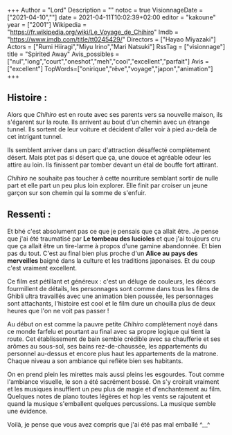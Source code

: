 +++
Author = "Lord"
Description = ""
notoc = true
VisionnageDate = ["2021-04-10",""]
date = 2021-04-11T10:02:39+02:00
editor = "kakoune"
year = ["2001"]
Wikipedia = "https://fr.wikipedia.org/wiki/Le_Voyage_de_Chihiro"
Imdb = "https://www.imdb.com/title/tt0245429/"
Directors = ["Hayao Miyazaki"]
Actors = ["Rumi Hiiragi","Miyu Irino","Mari Natsuki"]
RssTag = ["visionnage"]
title = "Spirited Away"
Avis_possibles = ["nul","long","court","oneshot","meh","cool","excellent","parfait"]
Avis = ["excellent"] 
TopWords=["onirique","rêve","voyage","japon","animation"]
+++
## Histoire : 
Alors que *Chihiro* est en route avec ses parents vers sa nouvelle maison, ils s'égarent sur la route.
Ils arrivent au bout d'un chemin avec un étrange tunnel.
Ils sortent de leur voiture et décident d'aller voir à pied au-delà de cet intrigant tunnel.

Ils semblent arriver dans un parc d'attraction désaffecté complètement désert.
Mais ptet pas si désert que ça, une douce et agréable odeur les attire au loin.
Ils finissent par tomber devant un étal de bouffe fort attirant.

*Chihiro* ne souhaite pas toucher à cette nourriture semblant sortir de nulle part et elle part un peu plus loin explorer.
Elle finit par croiser un jeune garçon sur son chemin qui la somme de s'enfuir.

## Ressenti : 
Et bhé c'est absolument pas ce que je pensais que ça allait être.
Je pense que j'ai été traumatisé par **Le tombeau des lucioles** et que j'ai toujours cru que ça allait être un tire-larme à propos d'une gamine abandonnée.
Et bien pas du tout.
C'est au final bien plus proche d'un **Alice au pays des merveilles** baigné dans la culture et les traditions japonaises.
Et du coup c'est vraiment excellent.

Ce film est pétillant et généreux : c'est un déluge de couleurs, les décors fourmillent de détails, les personnages sont comme dans tous les films de Ghibli ultra travaillés avec une animation bien poussée, les personnages sont attachants, l'histoire est cool et le film dure un chouilla plus de deux heures que l'on ne voit pas passer !

Au début on est comme la pauvre petite *Chihiro* complètement noyé dans ce monde farfelu et pourtant au final avec sa propre logique qui tient la route.
Cet établissement de bain semble crédible avec sa chaufferie et ses arômes au sous-sol, ses bains rez-de-chaussée, les appartements du personnel au-dessus et encore plus haut les appartements de la matrone.
Chaque niveau a son ambiance qui reflète bien ses habitants.

On en prend plein les mirettes mais aussi pleins les esgourdes.
Tout comme l'ambiance visuelle, le son a été sacrément bossé.
On s'y croirait vraiment et les musiques insufflent un peu plus de magie et d'enchantement au film.
Quelques notes de piano toutes légères et hop les vents se rajoutent et quand la musique s'emballent quelques percussions.
La musique semble une évidence.

Voilà, je pense que vous avez compris que j'ai été pas mal emballé ^__^
